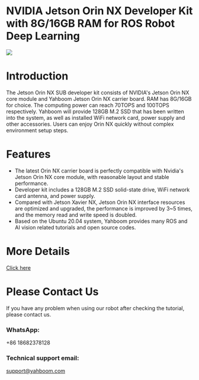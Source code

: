# NVIDIA Jetson Orin NX Developer Kit with 8G/16GB RAM for ROS Robot Deep Learning
![]([https://github.com/YahboomTechnology/Jetson_Orin_NX/blob/main/NVIDIA_JETSON_NX.jpg])
# Introduction
The Jetson Orin NX SUB developer kit consists of NVIDIA's Jetson Orin NX core module and Yahboom Jetson Orin NX carrier board. RAM has 8G/16GB for choice. The computing power can reach 70TOPS and 100TOPS respectively. Yahboom will provide 128GB M.2 SSD that has been written into the system, as well as installed WiFi network card, power supply and other accessories. Users can enjoy Orin NX quickly without complex environment setup steps.
# Features
* The latest Orin NX carrier board is perfectly compatible with Nvidia's Jetson Orin NX core module, with reasonable layout and stable performance.
* Developer kit includes a 128GB M.2 SSD solid-state drive, WiFi network card antenna, and power supply.
* Compared with Jetson Xavier NX, Jetson Orin NX interface resources are optimized and upgraded, the performance is improved by 3~5 times, and the memory read and write speed is doubled.
* Based on the Ubuntu 20.04 system, Yahboom provides many ROS and AI vision related tutorials and open source codes.

# More Details
[Click here](https://category.yahboom.net/products/jetson-orin-nx)

# Please Contact Us
If you have any problem when using our robot after checking the tutorial, please contact us.

### WhatsApp:
+86 18682378128

### Technical support email: 
support@yahboom.com
